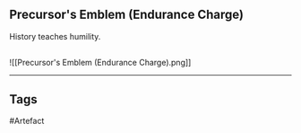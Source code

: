 ## Precursor's Emblem (Endurance Charge)
History teaches humility.
## 
![[Precursor's Emblem (Endurance Charge).png]]

---
## Tags
#Artefact